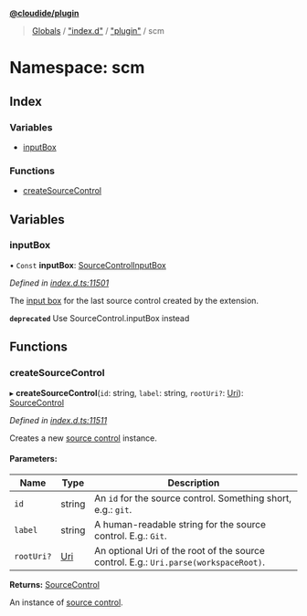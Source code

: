 **[@cloudide/plugin](../README.md)**

> [Globals](../README.md) / ["index.d"](_index_d_.md) / ["plugin"](_index_d_._plugin_.md) / scm

# Namespace: scm

## Index

### Variables

* [inputBox](_index_d_._plugin_.scm.md#inputbox)

### Functions

* [createSourceControl](_index_d_._plugin_.scm.md#createsourcecontrol)

## Variables

### inputBox

• `Const` **inputBox**: [SourceControlInputBox](../interfaces/_index_d_._plugin_.sourcecontrolinputbox.md)

*Defined in [index.d.ts:11501](https://github.com/shuyaqian/cloudide-plugin-api/blob/6d83fa1/index.d.ts#L11501)*

The [input box](#SourceControlInputBox) for the last source control
created by the extension.

**`deprecated`** Use SourceControl.inputBox instead

## Functions

### createSourceControl

▸ **createSourceControl**(`id`: string, `label`: string, `rootUri?`: [Uri](../classes/_index_d_._plugin_.uri.md)): [SourceControl](../interfaces/_index_d_._plugin_.sourcecontrol.md)

*Defined in [index.d.ts:11511](https://github.com/shuyaqian/cloudide-plugin-api/blob/6d83fa1/index.d.ts#L11511)*

Creates a new [source control](#SourceControl) instance.

#### Parameters:

Name | Type | Description |
------ | ------ | ------ |
`id` | string | An `id` for the source control. Something short, e.g.: `git`. |
`label` | string | A human-readable string for the source control. E.g.: `Git`. |
`rootUri?` | [Uri](../classes/_index_d_._plugin_.uri.md) | An optional Uri of the root of the source control. E.g.: `Uri.parse(workspaceRoot)`. |

**Returns:** [SourceControl](../interfaces/_index_d_._plugin_.sourcecontrol.md)

An instance of [source control](#SourceControl).
